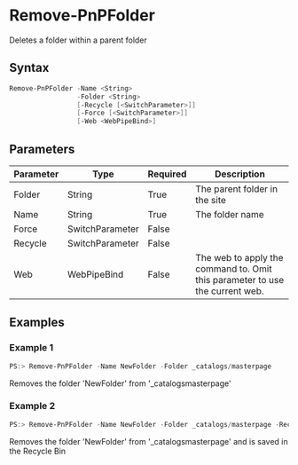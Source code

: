 # Remove-PnPFolder
Deletes a folder within a parent folder
## Syntax
```powershell
Remove-PnPFolder -Name <String>
                 -Folder <String>
                 [-Recycle [<SwitchParameter>]]
                 [-Force [<SwitchParameter>]]
                 [-Web <WebPipeBind>]
```


## Parameters
Parameter|Type|Required|Description
---------|----|--------|-----------
|Folder|String|True|The parent folder in the site|
|Name|String|True|The folder name|
|Force|SwitchParameter|False||
|Recycle|SwitchParameter|False||
|Web|WebPipeBind|False|The web to apply the command to. Omit this parameter to use the current web.|
## Examples

### Example 1
```powershell
PS:> Remove-PnPFolder -Name NewFolder -Folder _catalogs/masterpage
```
Removes the folder 'NewFolder' from '_catalogsmasterpage'

### Example 2
```powershell
PS:> Remove-PnPFolder -Name NewFolder -Folder _catalogs/masterpage -Recycle
```
Removes the folder 'NewFolder' from '_catalogsmasterpage' and is saved in the Recycle Bin

